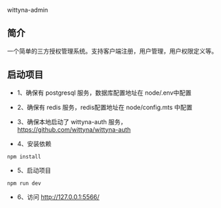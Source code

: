 wittyna-admin   
## 简介
一个简单的三方授权管理系统。支持客户端注册，用户管理，用户权限定义等。

## 启动项目
* 1、确保有 postgresql 服务，数据库配置地址在 node/.env中配置

* 2、确保有 redis 服务，redis配置地址在 node/config.mts 中配置

* 3、确保本地启动了 wittyna-auth 服务，https://github.com/wittyna/wittyna-auth

* 4、安装依赖
```shell
npm install
```
* 5、启动项目
```shell
npm run dev
```
* 6、访问
  http://127.0.0.1:5566/


